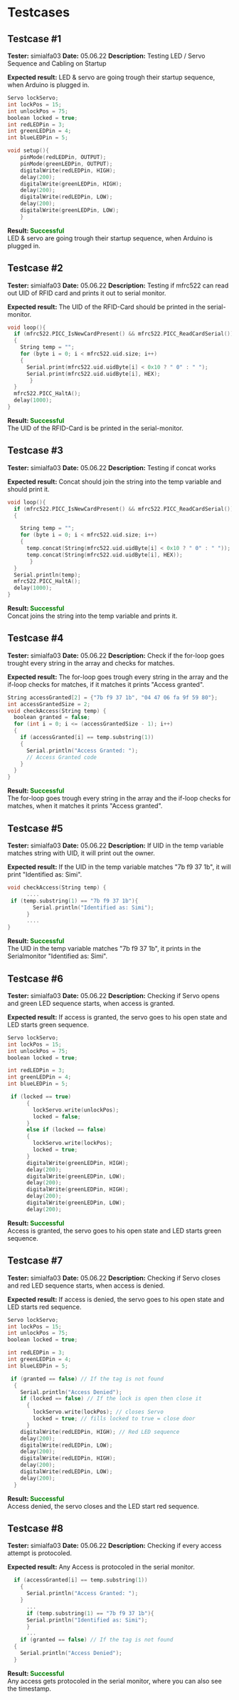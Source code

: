 # Testcases
##  Testcase #1 

<b>Tester:</b> simialfa03
<b>Date:</b> 05.06.22
<b>Description:</b> 
Testing LED / Servo Sequence and Cabling on Startup

<b>Expected result:</b>
LED & servo are going trough their startup sequence, when Arduino is plugged in.

``` c++ 
Servo lockServo;    
int lockPos = 15;   
int unlockPos = 75;
boolean locked = true;
int redLEDPin = 3;   
int greenLEDPin = 4;  
int blueLEDPin = 5;   

void setup(){  
    pinMode(redLEDPin, OUTPUT);  
    pinMode(greenLEDPin, OUTPUT);  
    digitalWrite(redLEDPin, HIGH);   
    delay(200);   
    digitalWrite(greenLEDPin, HIGH);   
    delay(200);   
    digitalWrite(redLEDPin, LOW);   
    delay(200);   
    digitalWrite(greenLEDPin, LOW);  
    }
``` 

<b>Result: <span style="color:green">Successful</span></b><br>
LED & servo are going trough their startup sequence, when Arduino is plugged in.


##  Testcase #2 

<b>Tester:</b> simialfa03
<b>Date:</b> 05.06.22
<b>Description:</b> 
Testing if mfrc522 can read out UID of RFID card and prints it out to serial monitor. 

<b>Expected result:</b>
The UID of the RFID-Card should be printed in the serial-monitor.

``` c++ 
void loop(){
  if (mfrc522.PICC_IsNewCardPresent() && mfrc522.PICC_ReadCardSerial())<>
  {
    String temp = "";
    for (byte i = 0; i < mfrc522.uid.size; i++) 
    {
      Serial.print(mfrc522.uid.uidByte[i] < 0x10 ? " 0" : " "); 
      Serial.print(mfrc522.uid.uidByte[i], HEX);
       } 
  }
  mfrc522.PICC_HaltA(); 
  delay(1000);          
}

``` 
<b>Result: <span style="color:green">Successful</span></b><br>
The UID of the RFID-Card is be printed in the serial-monitor.

##  Testcase #3

<b>Tester:</b> simialfa03
<b>Date:</b> 05.06.22
<b>Description:</b> 
Testing if concat works

<b>Expected result:</b>
Concat should join the string into the temp variable and should print it. 

``` c++ 
void loop(){
  if (mfrc522.PICC_IsNewCardPresent() && mfrc522.PICC_ReadCardSerial())<>
  {

    String temp = "";
    for (byte i = 0; i < mfrc522.uid.size; i++) 
    {
      temp.concat(String(mfrc522.uid.uidByte[i] < 0x10 ? " 0" : " "));
      temp.concat(String(mfrc522.uid.uidByte[i], HEX));
       } 
  }
  Serial.println(temp);
  mfrc522.PICC_HaltA(); 
  delay(1000);          
}
``` 
<b>Result: <span style="color:green">Successful</span></b><br>
Concat joins the string into the temp variable and prints it. 


##  Testcase #4

<b>Tester:</b> simialfa03
<b>Date:</b> 05.06.22
<b>Description:</b> 
Check if the for-loop goes trought every string in the array and checks for matches.

<b>Expected result:</b>
The for-loop goes trough every string in the array and the if-loop checks for matches, if it matches it prints "Access granted".

``` c++ 
String accessGranted[2] = {"7b f9 37 1b", "04 47 06 fa 9f 59 80"}; 
int accessGrantedSize = 2;                            
void checkAccess(String temp) {
  boolean granted = false;
  for (int i = 0; i <= (accessGrantedSize - 1); i++)
  {
    if (accessGranted[i] == temp.substring(1)) 
    {
      Serial.println("Access Granted: ");
      // Access Granted code
    }
  }
}
```

<b>Result: <span style="color:green">Successful</span></b><br>
The for-loop goes trough every string in the array and the if-loop checks for matches, when it matches it prints "Access granted".

##  Testcase #5

<b>Tester:</b> simialfa03
<b>Date:</b> 05.06.22
<b>Description:</b> 
If UID in the temp variable matches string with UID, it will print out the owner. 

<b>Expected result:</b>
If the UID in the temp variable matches "7b f9 37 1b", it will print "Identified as: Simi".

``` c++ 
void checkAccess(String temp) {
      ....
 if (temp.substring(1) == "7b f9 37 1b"){   
        Serial.println("Identified as: Simi");      
      }
      ....
}
```

<b>Result: <span style="color:green">Successful</span></b><br>
The UID in the temp variable matches "7b f9 37 1b", it prints in the Serialmonitor "Identified as: Simi".


##  Testcase #6

<b>Tester:</b> simialfa03
<b>Date:</b> 05.06.22
<b>Description:</b> 
Checking if Servo opens and green LED sequence starts, when access is granted. 

<b>Expected result:</b>
If access is granted, the servo goes to his open state and LED starts green sequence. 

``` c++ 
Servo lockServo;   
int lockPos = 15;   
int unlockPos = 75; 
boolean locked = true; 

int redLEDPin = 3;  
int greenLEDPin = 4;
int blueLEDPin = 5;

 if (locked == true) 
      {
        lockServo.write(unlockPos); 
        locked = false; 
      }
      else if (locked == false) 
      {
        lockServo.write(lockPos);
        locked = true;
      }
      digitalWrite(greenLEDPin, HIGH);
      delay(200);
      digitalWrite(greenLEDPin, LOW);
      delay(200);
      digitalWrite(greenLEDPin, HIGH);
      delay(200);
      digitalWrite(greenLEDPin, LOW);
      delay(200);
```

<b>Result: <span style="color:green">Successful</span></b><br>
Access is granted, the servo goes to his open state and LED starts green sequence. 

##  Testcase #7

<b>Tester:</b> simialfa03
<b>Date:</b> 05.06.22
<b>Description:</b> 
Checking if Servo closes and red LED sequence starts, when access is denied. 

<b>Expected result:</b>
If access is denied, the servo goes to his open state and LED starts red sequence. 

``` c++ 
Servo lockServo;   
int lockPos = 15;   
int unlockPos = 75; 
boolean locked = true; 

int redLEDPin = 3;  
int greenLEDPin = 4;
int blueLEDPin = 5;

 if (granted == false) // If the tag is not found
  {
    Serial.println("Access Denied");
    if (locked == false) // If the lock is open then close it
      {
        lockServo.write(lockPos); // closes Servo
        locked = true; // fills locked to true = close door
      }
    digitalWrite(redLEDPin, HIGH); // Red LED sequence
    delay(200);
    digitalWrite(redLEDPin, LOW);
    delay(200);
    digitalWrite(redLEDPin, HIGH);
    delay(200);
    digitalWrite(redLEDPin, LOW);
    delay(200);
  }
```

<b>Result: <span style="color:green">Successful</span></b><br>
Access denied, the servo closes and the LED start red sequence. 

##  Testcase #8

<b>Tester:</b> simialfa03
<b>Date:</b> 05.06.22
<b>Description:</b> 
Checking if every access attempt is protocoled. 

<b>Expected result:</b>
Any Access is protocoled in the serial monitor. 

``` c++ 
  if (accessGranted[i] == temp.substring(1)) 
    {
      Serial.println("Access Granted: ");
    }
      ...
      if (temp.substring(1) == "7b f9 37 1b"){ 
      Serial.println("Identified as: Simi");      
      }
      ...
    if (granted == false) // If the tag is not found
  {
    Serial.println("Access Denied");
  }
```

<b>Result: <span style="color:green">Successful</span></b><br>
Any access gets protocoled in the serial monitor, where you can also see the timestamp. 